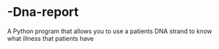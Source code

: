 # -Dna-report
A Python program that allows you to use a patients DNA strand to know what illness that patients have
